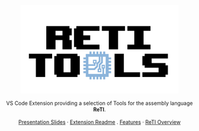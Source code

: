 <p align="center">
</p>

<div align="center">
  <a href="https://github.com/mlt279/ReTI">
    <img src="./documentation/img/logo_placeholder.png" alt="Logo" height="240px">
  </a>
  <p align="center">
    VS Code Extension providing a selection of Tools for the assembly language <strong>ReTI</strong>.
    <br />
    <br />
    <a href="./presentation/presentation.pptx">Presentation Slides</a>
    ·
    <a href="./documentation/Home.md">Extension Readme</a>
    .
    <a href="./documentation/Features.md">Features</a>
    ·
    <a href="./documentation/ReTI-Architecture.md">ReTI Overview</a>
  </p>
</div>
